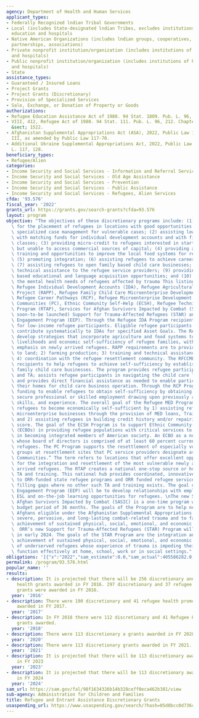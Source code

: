 ```yaml
---
agency: Department of Health and Human Services
applicant_types:
- Federally Recognized lndian Tribal Governments
- Local (includes State-designated lndian Tribes, excludes institutions of higher
  education and hospitals
- Native American Organizations (includes lndian groups, cooperatives, corporations,
  partnerships, associations)
- Private nonprofit institution/organization (includes institutions of higher education
  and hospitals)
- Public nonprofit institution/organization (includes institutions of higher education
  and hospitals)
- State
assistance_types:
- Guaranteed / Insured Loans
- Project Grants
- Project Grants (Discretionary)
- Provision of Specialized Services
- Sale, Exchange, or Donation of Property or Goods
authorizations:
- Refugee Education Assistance Act of 1980. 94 Stat. 1809. Pub. L. 96, 422.
- VIII, 412, Refugee Act of 1980. 94 Stat. 111. Pub. L. 96, 212. Chapter 12, 8 U.S.C.
  &sect; 1522.
- Afghanistan Supplemental Appropriations Act (ASA), 2022, Public Law 117-43, title
  III, as amended by Public Law 117-70.
- Additional Ukraine Supplemental Appropriations Act, 2022, Public Law 117-128. Pub.
  L. 117, 128.
beneficiary_types:
- Refugee/Alien
categories:
- Income Security and Social Services - Information and Referral Services
- Income Security and Social Services - Old Age Assistance
- Income Security and Social Services - Prevention
- Income Security and Social Services - Public Assistance
- Income Security and Social Services - Refugees, Alien Services
cfda: '93.576'
fiscal_year: '2022'
grants_url: https://grants.gov/search-grants?cfda=93.576
layout: program
objective: "The objectives of these discretionary programs include: (1) building capacity\
  \ for the placement of refugees in locations with good opportunities and providing\
  \ specialized case management for vulnerable cases; (2) assisting low-income refugees\
  \ with matching funds for individual development accounts and with financial literacy\
  \ classes; (3) providing micro-credit to refugees interested in starting new businesses\
  \ but unable to access commercial sources of capital; (4) providing agricultural\
  \ training and opportunities to improve the local food systems for refugee farmers;\
  \ (5) promoting integration; (6) assisting refugees to achieve career advancement;\
  \ (7) assisting refugees to open family based child care businesses; (8) providing\
  \ technical assistance to the refugee service providers; (9) providing employer\
  \ based educational and language acquisition opportunities; and (10) and supporting\
  \ the mental health needs of refugees affected by trauma This listing includes:\
  \ Refugee Individual Development Accounts (IDA), Refugee Agricultural Partnership\
  \ Project (RAPP), Refugee Family Child Care Microenterprise Development (RFCCMED),\
  \ Refugee Career Pathways (RCP), Refugee Microenterprise Development (MED), Preferred\
  \ Communities (PC), Ethnic Community Self-Help (ECSH), Refugee Technical Assistance\
  \ Program (RTAP), Services for Afghan Survivors Impacted by Combat (SASIC), (the\
  \ soon-to-be launched) Support for Trauma-Affected Refugees (STAR) and Employer\
  \ Engagement Program (EEP). Through the Refugee IDA Program recipients manage IDAs\
  \ for low-income refugee participants. Eligible refugee participants will open and\
  \ contribute systematically to IDAs for specified Asset Goals. The RAPP recipients\
  \ develop strategies that incorporate agriculture and food systems to improve the\
  \ livelihoods and economic self-sufficiency of refugee families, with particular\
  \ emphasis on newly arrived refugees. RAPP requirements are to provide: 1) access\
  \ to land; 2) farming production; 3) training and technical assistance (TA); and\
  \ 4) coordination with the refugee resettlement community. The RFCCMED Program enables\
  \ recipients to help refugees to achieve self-sufficiency by establishing small\
  \ family child care businesses. The program provides refugee participants with training\
  \ and TA; assists refugee participants in navigating the child care licensing process;\
  \ and provides direct financial assistance as needed to enable participants to prepare\
  \ their homes for child care business operation. Through the RCP Program, ORR provides\
  \ funding to enable refugees to obtain self-sufficiency by obtaining the means to\
  \ secure professional or skilled employment drawing upon previously acquired knowledge,\
  \ skills, and experience. The overall goal of the Refugee MED Program is to assist\
  \ refugees to become economically self-sufficient by 1) assisting refugees to establish\
  \ microenterprise businesses through the provision of MED loans, Training and TA,\
  \ and 2) assisting refugees in building credit history and/or repairing their credit\
  \ score. The goal of the ECSH Program is to support Ethnic Community-Based Organizations\
  \ (ECBOs) in providing refugee populations with critical services to assist them\
  \ in becoming integrated members of American society. An ECBO as a non-profit organization\
  \ whose board of directors is comprised of at least 60 percent current and/or former\
  \ refugees. The PC Program supports the resettlement of especially vulnerable refugee\
  \ groups at resettlement sites that PC service providers designate as “Preferred\
  \ Communities.” The term refers to locations that offer excellent opportunities\
  \ for the integration and resettlement of the most vulnerable newly and recently\
  \ arrived refugees. The RTAP creates a national one-stop source or hub for refugee\
  \ TA and training. This national hub provides coordinated, innovative TA and training\
  \ to ORR-funded state refugee programs and ORR funded refugee service providers,\
  \ filling gaps where no other such TA and training exists. The goal of the Employer\
  \ Engagement Program (EEP) will be to develop relationships with employers to provide\
  \ ESL and on-the-job learning opportunities for refugees. \nThe new Services for\
  \ Afghan Survivors Impacted by Combat (SASIC) is a one-time program with a single\
  \ budget period of 36 months. The goals of the Program are to help newly arrived\
  \ Afghans eligible under the Afghanistan Supplemental Appropriations Act (ASA) overcome\
  \ severe, pervasive, and long-lasting combat-related trauma and to facilitate their\
  \ achievement of sustained physical, social, emotional, and economic well-being.\
  \  ORR’s new Support for Trauma-Affected Refugees (STAR) Program will be launched\
  \ in early 2024. The goals of the STAR Program are the integration and successful\
  \ achievement of sustained physical, social, emotional, and economic well-being\
  \ of underserved refugees whose experience of trauma is impeding their ability to\
  \ function effectively at home, school, work or in social settings."
obligations: '[{"x":"2022","sam_estimate":0.0,"sam_actual":405586282.0,"usa_spending_actual":404508105.48},{"x":"2023","sam_estimate":625966946.0,"sam_actual":0.0,"usa_spending_actual":619364554.87},{"x":"2024","sam_estimate":132634148.0,"sam_actual":0.0,"usa_spending_actual":286756651.72}]'
permalink: /program/93.576.html
popular_name: ''
results:
- description: It is projected that there will be 256 discretionary and 38 refugee
    health grants awarded in FY 2016. 297 discretionary and 37 refugee health promotion
    grants were awarded in FY 2016.
  year: '2016'
- description: There were 190 discretionary and 41 refugee health promotion grants
    awarded in FY 2017.
  year: '2017'
- description: In FY 2018 there were 112 discretionary and 41 Refugee Health Promotion
    grants awarded.
  year: '2018'
- description: There were 113 discretionary a grants awarded in FY 2020.
  year: '2020'
- description: There were 113 discretionary grants awarded in FY 2021.
  year: '2021'
- description: It is projected that there will be 113 discretionary awards awarded
    in FY 2023
  year: '2023'
- description: It is projected that there will be 113 discretionary awards awarded
    in FY 2024
  year: '2024'
sam_url: https://sam.gov/fal/98f1634326b14b328ceff0eca462b381/view
sub-agency: Administration for Children and Families
title: Refugee and Entrant Assistance Discretionary Grants
usaspending_url: https://www.usaspending.gov/search/?hash=05d8bcc0d736c8953ef027cca4967f87
---
```

